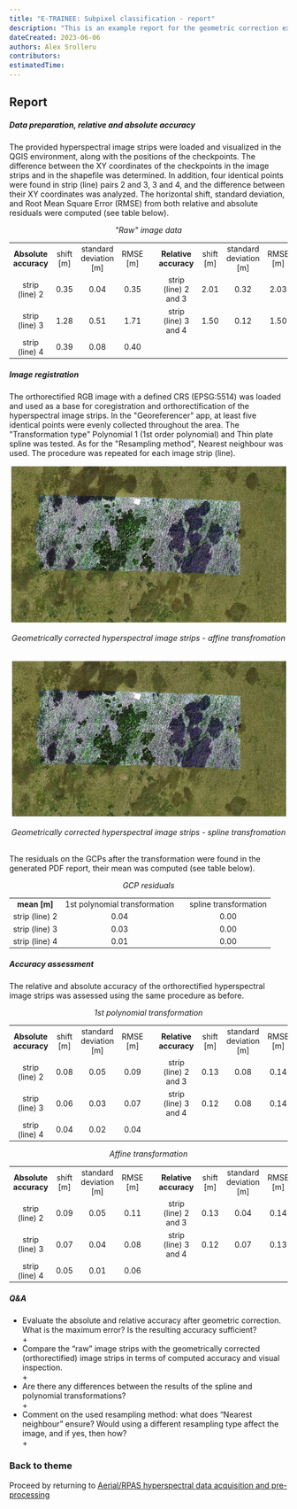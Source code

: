 ```yaml
---
title: "E-TRAINEE: Subpixel classification - report"
description: "This is an example report for the geometric correction exercise within the second theme of the Airborne Imaging Spectroscopy Time Series Analysis module."
dateCreated: 2023-06-06
authors: Alex Srolleru
contributors:
estimatedTime:
---
```


## Report 


##### Data preparation, relative and absolute accuracy

The provided hyperspectral image strips were loaded and visualized in the QGIS environment, along with the positions of the checkpoints.
The difference between the XY coordinates of the checkpoints in the image strips and in the shapefile was determined. 
In addition, four identical points were found in strip (line) pairs 2 and 3, 3 and 4, and the difference between their XY coordinates was analyzed.
The horizontal shift, standard deviation, and Root Mean Square Error (RMSE) from both relative and absolute residuals were computed (see table below).

<div align="center"><i>"Raw" image data</i></div>

|  |           |                        |          |   |                      |           |                        |          |
|:-----------------:|:---------:|:----------------------:|:--------:|:---:|:--------------------:|:---------:|:----------------------:|:--------:|
| **Absolute accuracy** | shift [m] | standard deviation [m] | RMSE [m] |   | **Relative accuracy**    | shift [m] | standard deviation [m] | RMSE [m] |
| strip (line) 2    | 0.35      | 0.04                   | 0.35     |   | strip (line) 2 and 3 | 2.01      | 0.32                   | 2.03     |
| strip (line) 3    | 1.28      | 0.51                   | 1.71     |   | strip (line) 3 and 4 | 1.50      | 0.12                   | 1.50     |
| strip (line) 4    | 0.39      | 0.08                   | 0.40     |


##### Image registration

The orthorectified RGB image with a defined CRS (EPSG:5514) was loaded and used as a base for coregistration and orthorectification of the hyperspectral image strips. 
In the "Georeferencer" app, at least five identical points were evenly collected throughout the area. The "Transformation type" Polynomial 1 (1st order polynomial) and Thin plate spline was tested. 
As for the "Resampling method", Nearest neighbour was used. The procedure was repeated for each image strip (line). 

<p align="center">
<img src="media/affine_mosaic.jpg" title="Geometrically corrected hyperspectral image strips - affine transfromation" alt="Figure 1" width="600"/>
<div align="center"><i>Geometrically corrected hyperspectral image strips - affine transfromation</i></div>
<br>     
<p align="center">
<img src="media/spline_mosaic.jpg" title="Geometrically corrected hyperspectral image strips - spline transfromation" alt="Figure 1" width="600"/>
</p>
<div align="center"><i>Geometrically corrected hyperspectral image strips - spline transfromation</i></div>
<br>

The residuals on the GCPs after the transformation were found in the generated PDF report, their mean was computed (see table below).

<div align="center"><i>GCP residuals</i></div>

|   |                               |   |                       |
|:--------------:|:-----------------------------:|:---:|:---------------------:|
| **mean [m]**       | 1st polynomial transformation |   | spline transformation |
| strip (line) 2 | 0.04                          |   | 0.00                  |
| strip (line) 3 | 0.03                          |   | 0.00                  |
| strip (line) 4 | 0.01                          |   | 0.00                  |

##### Accuracy assessment

The relative and absolute accuracy of the orthorectified hyperspectral image strips was assessed using the same procedure as before. 

<div align="center"><i>1st polynomial transformation</i></div>

|                   |           |                        |          |   |                      |           |                        |          |
|:-----------------:|:---------:|:----------------------:|:--------:|:---:|:--------------------:|:---------:|:----------------------:|:--------:|
| **Absolute accuracy** | shift [m] | standard deviation [m] | RMSE [m] |   | **Relative accuracy**   | shift [m] | standard deviation [m] | RMSE [m] |
| strip (line) 2    | 0.08      | 0.05                   | 0.09     |   | strip (line) 2 and 3 | 0.13      | 0.08                   | 0.14     |
| strip (line) 3    | 0.06      | 0.03                   | 0.07     |   | strip (line) 3 and 4 | 0.12      | 0.08                   | 0.14     |
| strip (line) 4    | 0.04      | 0.02                   | 0.04     |

<div align="center"><i>Affine transformation</i></div>

|                   |           |                        |          |   |                      |           |                        |          |
|:-----------------:|:---------:|:----------------------:|:--------:|:---:|:--------------------:|:---------:|:----------------------:|:--------:|
| **Absolute accuracy** | shift [m] | standard deviation [m] | RMSE [m] |   | **Relative accuracy**    | shift [m] | standard deviation [m] | RMSE [m] |
| strip (line) 2    | 0.09      | 0.05                   | 0.11     |   | strip (line) 2 and 3 | 0.13      | 0.04                   | 0.14     |
| strip (line) 3    | 0.07      | 0.04                   | 0.08     |   | strip (line) 3 and 4 | 0.12      | 0.07                   | 0.13     |
| strip (line) 4    | 0.05      | 0.01                   | 0.06     |



##### Q&A 

* Evaluate the absolute and relative accuracy after geometric correction. What is the maximum error? Is the resulting accuracy sufficient?  
    + 
* Compare the “raw” image strips with the geometrically corrected (orthorectified) image strips in terms of computed accuracy and visual inspection.  
    + 
* Are there any differences between the results of the spline and polynomial transformations?  
    + 
* Comment on the used resampling method: what does “Nearest neighbour” ensure? Would using a different resampling type affect the image, and if yes, then how?  
    + 
    
### Back to theme 
Proceed by returning to [Aerial/RPAS hyperspectral data acquisition and pre-processing](../02_aerial_acquisition_preprocessing.md)
